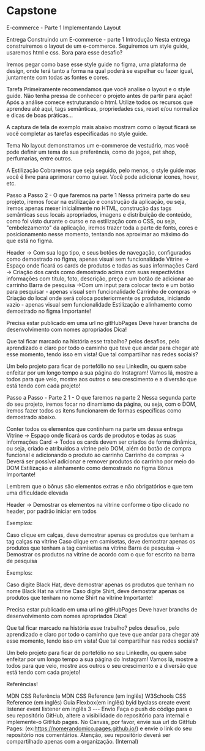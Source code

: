 # Capstone
E-commerce - Parte 1  Implementando Layout

Entrega Construindo um E-commerce - parte 1
Introdução
Nesta entrega construiremos o layout de um e-commerce. Seguiremos um style guide, usaremos html e css. Bora para esse desafio?

Iremos pegar como base esse style guide no figma, uma plataforma de design, onde terá tanto a forma na qual poderá se espelhar ou fazer igual, juntamente com todas as fontes e cores.

Tarefa
Primeiramente recomendamos que você analise o layout e o style guide. Não tenha pressa de conhecer o projeto antes de partir para ação! Após a análise comece estruturando o html. Utilize todos os recursos que aprendeu até aqui, tags semânticas, propriedades css, reset e/ou normalize e dicas de boas práticas...

A captura de tela de exemplo mais abaixo mostram como o layout ficará se você completar as tarefas especificadas no style guide.

Tema
No layout demonstramos um e-commerce de vestuário, mas você pode definir um tema de sua preferência, como de jogos, pet shop, perfumarias, entre outros.

A Estilização
Cobraremos que seja seguido, pelo menos, o style guide mas você é livre para aprimorar como quiser. Você pode adicionar ícones, hover, etc.

Passo a Passo
2 - O que faremos na parte 1
Nessa primeira parte do seu projeto, iremos focar na estilização e construção da aplicação, ou seja, iremos apenas mexer inicialmente no HTML, construção das tags semânticas seus locais apropriados, imagens e distribuição de conteúdo, como foi visto durante o curso e na estilização com o CSS, ou seja, "embelezamento" da aplicação, iremos trazer toda a parte de fonts, cores e posicionamento nesse momento, tentando nos aproximar ao máximo do que está no figma.

Header → Com sua logo tipo, e seus botões de navegação, configurados como demostrado no figma, apenas visual sem funcionalidade
Vitrine → Espaço onde ficará os cards de produtos e todas as suas informações
Card → Criação dos cards como demostrado acima com suas respectividas informações com titulo, foto, descrição, preço e um botão de adicionar ao carrinho
Barra de pesquisa →Com um input para colocar texto e um botão para pesquisar - apenas visual sem funcionalidade
Carrinho de compras → Criação do local onde será coloca posteriormente os produtos, iniciando vazio - apenas visual sem funcionalidade
Estilização e alinhamento como demostrado no figma
Importante!

Precisa estar publicado em uma url no gitHubPages
Deve haver branchs de desenvolvimento com nomes apropriados
Dica!

Que tal ficar marcado na história esse trabalho? pelos desafios, pelo aprendizado e claro por todo o caminho que teve que andar para chegar até esse momento, tendo isso em vista! Que tal compartilhar nas redes sociais?

Um belo projeto para ficar de portefólio no seu LinkedIn, ou quem sabe enfeitar por um longo tempo a sua página do Instagram! Vamos lá, mostre a todos para que veio, mostre aos outros o seu crescimento e a diversão que está tendo com cada projeto!

Passo a Passo - Parte 2
1 - O que faremos na parte 2
Nessa segunda parte do seu projeto, iremos focar no dinamismo da página, ou seja, com o DOM, iremos fazer todos os itens funcionarem de formas específicas como demostrado abaixo.

Conter todos os elementos que continham na parte um dessa entrega
Vitrine → Espaço onde ficará os cards de produtos e todas as suas informações
Card → Todos os cards devem ser criados de forma dinâmica, ou seja, criado e atribuídos a vitrine pelo DOM, além do botão de compra funcional e adicionando o produto ao carrinho
Carrinho de compras → Deverá ser possível adicionar e remover produtos do carrinho por meio do DOM
Estilização e alinhamento como demostrado no figma
Bônus
Importante!

Lembrem que o bônus são elementos extras e não obrigatórios e que tem uma dificuldade elevada

Header → Demostrar os elementos na vitrine conforme o tipo clicado no header, por padrão iniciar em todos

Exemplos:

Caso clique em calças, deve demostrar apenas os produtos que tenham a tag calças na vitrine
Caso clique em camisetas, deve demostrar apenas os produtos que tenham a tag camisetas na vitrine
Barra de pesquisa → Demostrar os produtos na vitrine de acordo com o que for escrito na barra de pesquisa

Exemplos:

Caso digite Black Hat, deve demostrar apenas os produtos que tenham no nome Black Hat na vitrine
Caso digite Shirt, deve demostrar apenas os produtos que tenham no nome Shirt na vitrine
Importante!

Precisa estar publicado em uma url no gitHubPages
Deve haver branchs de desenvolvimento com nomes apropriados
Dica!

Que tal ficar marcado na história esse trabalho? pelos desafios, pelo aprendizado e claro por todo o caminho que teve que andar para chegar até esse momento, tendo isso em vista! Que tal compartilhar nas redes sociais?

Um belo projeto para ficar de portefólio no seu LinkedIn, ou quem sabe enfeitar por um longo tempo a sua página do Instagram! Vamos lá, mostre a todos para que veio, mostre aos outros o seu crescimento e a diversão que está tendo com cada projeto!

Referências!

MDN CSS Referência
MDN CSS Reference (em inglês)
W3Schools CSS Reference (em inglês)
Guia Flexbox(em inglês)
byid byclass create
event listener
event listener em inglês
3 --- Envio
Faça o push do código para o seu repositório GitHub, altere a visibilidade do repositório para internal e implemente-o GitHub pages. No Canvas, por favor, envie sua url do GitHub Pages: (ex:https://nomerandomico.pages.github.io/) e envie o link do seu repositório nos comentários. Atenção, seu repositório deverá ser compartilhado apenas com a organização. (Internal)
